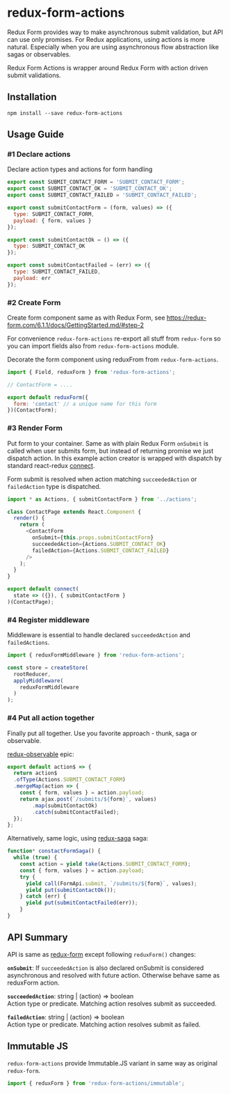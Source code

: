 # redux-form-actions

Redux Form provides way to make asynchronous submit validation,
but API can use only promises. For Redux applications, using actions is more natural.
Especially when you are using asynchronous flow abstraction like sagas or observables.

Redux Form Actions is wrapper around Redux Form with action driven submit validations.

## Installation

```
npm install --save redux-form-actions
```

## Usage Guide

### #1 Declare actions

Declare action types and actions for form handling

```javascript
export const SUBMIT_CONTACT_FORM = 'SUBMIT_CONTACT_FORM';
export const SUBMIT_CONTACT_OK = 'SUBMIT_CONTACT_OK';
export const SUBMIT_CONTACT_FAILED = 'SUBMIT_CONTACT_FAILED';

export const submitContactForm = (form, values) => ({
  type: SUBMIT_CONTACT_FORM,
  payload: { form, values }
});

export const submitContactOk = () => ({
  type: SUBMIT_CONTACT_OK
});

export const submitContactFailed = (err) => ({
  type: SUBMIT_CONTACT_FAILED,
  payload: err
});
```

### #2 Create Form

Create form component same as with Redux Form,
see https://redux-form.com/6.1.1/docs/GettingStarted.md/#step-2

For convenience `redux-form-actions` re-export all stuff from `redux-form` so
you can import fields also from `redux-form-actions` module.

Decorate the form component using reduxFrom from `redux-form-actions`.

```javascript
import { Field, reduxForm } from 'redux-form-actions';

// ContactForm = ....

export default reduxForm({
  form: 'contact' // a unique name for this form
})(ContactForm);
```

### #3 Render Form

Put form to your container. Same as with plain Redux Form `onSubmit` is
called when user submits form, but instead of returning promise we just
dispatch action. In this example action creator is wrapped with dispatch by
standard react-redux [connect](https://github.com/reactjs/react-redux/blob/master/docs/api.md#connectmapstatetoprops-mapdispatchtoprops-mergeprops-options).

Form submit is resolved when action matching
`succeededAction` or `failedAction` type is dispatched.

```javascript
import * as Actions, { submitContactForm } from '../actions';

class ContactPage extends React.Component {  
  render() {
    return (
      <ContactForm
        onSubmit={this.props.submitContactForm}
        succeededAction={Actions.SUBMIT_CONTACT_OK}
        failedAction={Actions.SUBMIT_CONTACT_FAILED}
      />
    );
  }
}

export default connect(
  state => ({}), { submitContactForm }
)(ContactPage);

```

### #4 Register middleware

Middleware is essential to handle declared `succeededAction` and `failedActions`.

```javascript
import { reduxFormMiddleware } from 'redux-form-actions';

const store = createStore(
  rootReducer,
  applyMiddleware(
    reduxFormMiddleware
  )
);
```

### #4 Put all action together

Finally put all together. Use you favorite approach - thunk, saga or observable.

[redux-observable](https://redux-observable.js.org/) epic:
```javascript
export default action$ => {
  return action$
  .ofType(Actions.SUBMIT_CONTACT_FORM)
  .mergeMap(action => {
    const { form, values } = action.payload;
    return ajax.post(`/submits/${form}`, values)
        .map(submitContactOk)
        .catch(submitContactFailed);
  });
};
```

Alternatively, same logic, using [redux-saga](http://yelouafi.github.io/redux-saga/) saga:
```javascript
function* constactFormSaga() {
  while (true) {
    const action = yield take(Actions.SUBMIT_CONTACT_FORM);
    const { form, values } = action.payload;
    try {
      yield call(FormApi.submit, `/submits/${form}`, values);
      yield put(submitContactOk());
    } catch (err) {
      yield put(submitContactFailed(err));
    }
}
```

## API Summary

API is same as [redux-form](http://redux-form.com/6.1.1/docs/api/) except following `reduxForm()` changes:

<code><b>onSubmit</b></code>:
If `succeededAction` is also declared onSubmit is considered asynchronous and resolved with future action.
Otherwise behave same as reduxForm action.

<code><b>succeededAction</b></code>: string | (action) => boolean<br>
Action type or predicate. Matching action resolves submit as succeeded.

<code><b>failedAction</b></code>: string | (action) => boolean<br>
Action type or predicate. Matching action resolves submit as failed.

## Immutable JS

`redux-form-actions` provide Immutable.JS variant in same way as original `redux-form`.

```javascript
import { reduxForm } from 'redux-form-actions/immutable';
```
